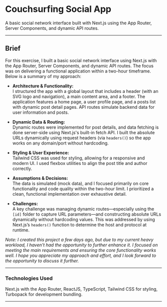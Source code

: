 # Couchsurfing Social App

A basic social network interface built with Next.js using the App Router, Server Components, and dynamic API routes.

---

## Brief

For this exercise, I built a basic social network interface using Next.js with the App Router, Server Components, and dynamic API routes. The focus was on delivering a functional application within a two-hour timeframe. Below is a summary of my approach:

- **Architecture & Functionality:**  
  I structured the app with a global layout that includes a header (with an SVG logo and navigation), a main content area, and a footer. The application features a home page, a user profile page, and a posts list with dynamic post detail pages. API routes simulate backend data for user information and posts.

- **Dynamic Data & Routing:**  
  Dynamic routes were implemented for post details, and data fetching is done server-side using Next.js's built-in fetch API. I built the absolute URLs dynamically using request headers (via `headers()`) so the app works on any domain/port without hardcoding.

- **Styling & User Experience:**  
  Tailwind CSS was used for styling, allowing for a responsive and modern UI. I used flexbox utilities to align the post title and author correctly.

- **Assumptions & Decisions:**  
  The data is simulated (mock data), and I focused primarily on core functionality and code quality within the two-hour limit. I prioritized a clean, functional implementation over exhaustive detail.

- **Challenges:**  
  A key challenge was managing dynamic routes—especially using the `[id]` folder to capture URL parameters—and constructing absolute URLs dynamically without hardcoding values. This was addressed by using Next.js’s `headers()` function to determine the host and protocol at runtime.

*Note: I created this project a few days ago, but due to my current heavy workload, I haven't had the opportunity to further enhance it. I focused on meeting the main requirements and ensuring the core functionality works well. I hope you appreciate my approach and effort, and I look forward to the opportunity to discuss it further.*

---

### Technologies Used
Next.js with the App Router,
ReactJS,
TypeScript,
Tailwind CSS for styling,
Turbopack for development bundling.

---
